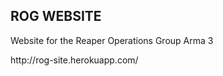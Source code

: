 ## ROG WEBSITE
 <p>Website for the Reaper Operations Group Arma 3</p>
 http://rog-site.herokuapp.com/
